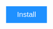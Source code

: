 <link rel="stylesheet" href="https://cdnjs.cloudflare.com/ajax/libs/font-awesome/4.7.0/css/font-awesome.min.css">
<style>
.btn {
  background-color: DodgerBlue;
  border: none;
  color: white;
  padding: 12px 30px;
  cursor: pointer;
  font-size: 20px;
}

.btn:hover {
background-color: RoyalBlue;
}
</style>

<button class="btn" onclick="function() { window.navigate('https://cdn.jsdelivr.net/gh/zacharee/UniFiDarkMode@master/main.user.js') }"><i class="fa fa-download"></i> Install</button>